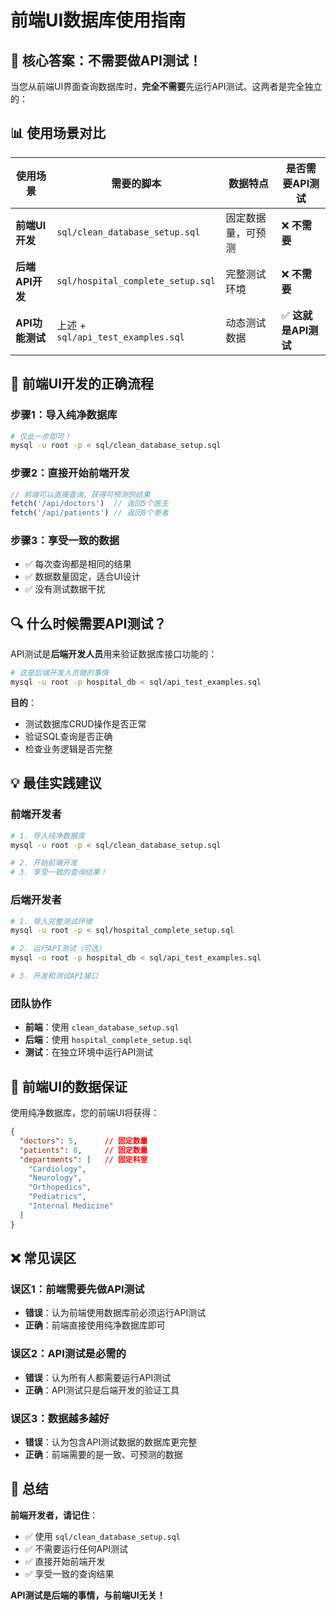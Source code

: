 # 前端UI数据库使用指南

## 🎯 **核心答案：不需要做API测试！**

当您从前端UI界面查询数据库时，**完全不需要**先运行API测试。这两者是完全独立的：

## 📊 **使用场景对比**

| 使用场景 | 需要的脚本 | 数据特点 | 是否需要API测试 |
|----------|------------|----------|----------------|
| **前端UI开发** | `sql/clean_database_setup.sql` | 固定数据量，可预测 | ❌ **不需要** |
| **后端API开发** | `sql/hospital_complete_setup.sql` | 完整测试环境 | ❌ **不需要** |
| **API功能测试** | 上述 + `sql/api_test_examples.sql` | 动态测试数据 | ✅ **这就是API测试** |

## 🚀 **前端UI开发的正确流程**

### **步骤1：导入纯净数据库**
```bash
# 仅此一步即可！
mysql -u root -p < sql/clean_database_setup.sql
```

### **步骤2：直接开始前端开发**
```javascript
// 前端可以直接查询，获得可预测的结果
fetch('/api/doctors')  // 返回5个医生
fetch('/api/patients') // 返回8个患者
```

### **步骤3：享受一致的数据**
- ✅ 每次查询都是相同的结果
- ✅ 数据数量固定，适合UI设计
- ✅ 没有测试数据干扰

## 🔍 **什么时候需要API测试？**

API测试是**后端开发人员**用来验证数据库接口功能的：

```bash
# 这是后端开发人员做的事情
mysql -u root -p hospital_db < sql/api_test_examples.sql
```

**目的**：
- 测试数据库CRUD操作是否正常
- 验证SQL查询是否正确
- 检查业务逻辑是否完整

## 💡 **最佳实践建议**

### **前端开发者**
```bash
# 1. 导入纯净数据库
mysql -u root -p < sql/clean_database_setup.sql

# 2. 开始前端开发
# 3. 享受一致的查询结果！
```

### **后端开发者**
```bash
# 1. 导入完整测试环境
mysql -u root -p < sql/hospital_complete_setup.sql

# 2. 运行API测试（可选）
mysql -u root -p hospital_db < sql/api_test_examples.sql

# 3. 开发和测试API接口
```

### **团队协作**
- **前端**：使用 `clean_database_setup.sql`
- **后端**：使用 `hospital_complete_setup.sql`
- **测试**：在独立环境中运行API测试

## 🎨 **前端UI的数据保证**

使用纯净数据库，您的前端UI将获得：

```json
{
  "doctors": 5,      // 固定数量
  "patients": 8,     // 固定数量
  "departments": [   // 固定科室
    "Cardiology",
    "Neurology", 
    "Orthopedics",
    "Pediatrics",
    "Internal Medicine"
  ]
}
```

## ❌ **常见误区**

### **误区1**：前端需要先做API测试
- **错误**：认为前端使用数据库前必须运行API测试
- **正确**：前端直接使用纯净数据库即可

### **误区2**：API测试是必需的
- **错误**：认为所有人都需要运行API测试
- **正确**：API测试只是后端开发的验证工具

### **误区3**：数据越多越好
- **错误**：认为包含API测试数据的数据库更完整
- **正确**：前端需要的是一致、可预测的数据

## 🎯 **总结**

**前端开发者，请记住**：
- ✅ 使用 `sql/clean_database_setup.sql`
- ✅ 不需要运行任何API测试
- ✅ 直接开始前端开发
- ✅ 享受一致的查询结果

**API测试是后端的事情，与前端UI无关！**